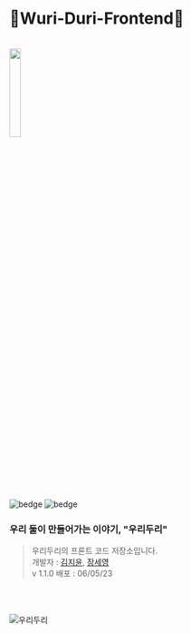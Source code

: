 # 🐥Wuri-Duri-Frontend🐥

<br>

<img src="https://github.com/Wuri-Duri/Frontend/assets/55133871/63438f53-5807-4022-b6ff-82149d3f0fcf" width="20%" height="20%">

![bedge](https://img.shields.io/badge/WuriDuri_Front-Kim&Jang-fed041)
![bedge](https://img.shields.io/badge/version-1.1.0-143e68)

### <b>우리 둘이 만들어가는 이야기, "우리두리"</b>

> 우리두리의 프론트 코드 저장소입니다.
> <br/>개발자 : [김지윤](https://github.com/nouyeej), [장세영](https://github.com/Say-young)
> <br/>v 1.1.0 배포 : 06/05/23<br/>

<br/>
<br/>

![우리두리](https://github.com/Wuri-Duri/Frontend/assets/55133871/542c3300-d108-4bff-874b-8dcd17f13f9f)
